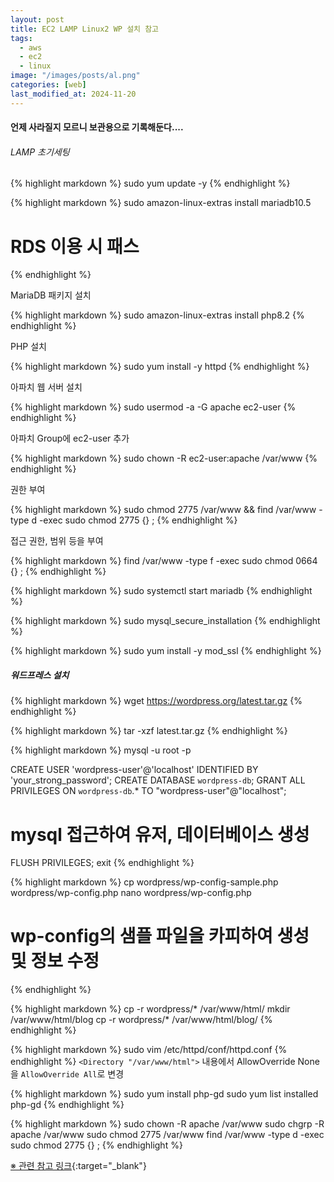 ```yaml
---
layout: post
title: EC2 LAMP Linux2 WP 설치 참고
tags:
  - aws
  - ec2
  - linux
image: "/images/posts/al.png"
categories: [web]
last_modified_at: 2024-11-20
---
```


#### 언제 사라질지 모르니 보관용으로 기록해둔다....

###### LAMP 초기세팅

{% highlight markdown %}
sudo yum update -y
{% endhighlight %}

{% highlight markdown %}
sudo amazon-linux-extras install mariadb10.5
# RDS 이용 시 패스
{% endhighlight %}

MariaDB 패키지 설치

{% highlight markdown %}
sudo amazon-linux-extras install php8.2
{% endhighlight %}

PHP 설치

{% highlight markdown %}
sudo yum install -y httpd
{% endhighlight %}

아파치 웹 서버 설치

{% highlight markdown %}
sudo usermod -a -G apache ec2-user
{% endhighlight %}

아파치 Group에 ec2-user 추가

{% highlight markdown %}
sudo chown -R ec2-user:apache /var/www
{% endhighlight %}

권한 부여

{% highlight markdown %}
sudo chmod 2775 /var/www && find /var/www -type d -exec sudo chmod 2775 {} \;
{% endhighlight %}

접근 권한, 범위 등을 부여

{% highlight markdown %}
find /var/www -type f -exec sudo chmod 0664 {} \;
{% endhighlight %}

{% highlight markdown %}
sudo systemctl start mariadb
{% endhighlight %}

{% highlight markdown %}
sudo mysql_secure_installation
{% endhighlight %}

{% highlight markdown %}
sudo yum install -y mod_ssl
{% endhighlight %}

##### 워드프레스 설치

{% highlight markdown %}
wget https://wordpress.org/latest.tar.gz
{% endhighlight %}

{% highlight markdown %}
tar -xzf latest.tar.gz
{% endhighlight %}

{% highlight markdown %}
mysql -u root -p

CREATE USER 'wordpress-user'@'localhost' IDENTIFIED BY 'your_strong_password';
CREATE DATABASE `wordpress-db`;
GRANT ALL PRIVILEGES ON `wordpress-db`.* TO "wordpress-user"@"localhost";
# mysql 접근하여 유저, 데이터베이스 생성
FLUSH PRIVILEGES;
exit
{% endhighlight %}

{% highlight markdown %}
cp wordpress/wp-config-sample.php wordpress/wp-config.php
nano wordpress/wp-config.php
# wp-config의 샘플 파일을 카피하여 생성 및 정보 수정
{% endhighlight %}

{% highlight markdown %}
cp -r wordpress/* /var/www/html/
mkdir /var/www/html/blog
cp -r wordpress/* /var/www/html/blog/
{% endhighlight %}

{% highlight markdown %}
sudo vim /etc/httpd/conf/httpd.conf
{% endhighlight %}
`<Directory "/var/www/html">` 내용에서 AllowOverride None을 `AllowOverride All`로 변경

{% highlight markdown %}
sudo yum install php-gd
sudo yum list installed php-gd
{% endhighlight %}


{% highlight markdown %}
sudo chown -R apache /var/www
sudo chgrp -R apache /var/www
sudo chmod 2775 /var/www
find /var/www -type d -exec sudo chmod 2775 {} \;
{% endhighlight %}

[※ 관련 참고 링크](https://docs.aws.amazon.com/ko_kr/linux/al2/ug/hosting-wordpress.html){:target="\_blank"}